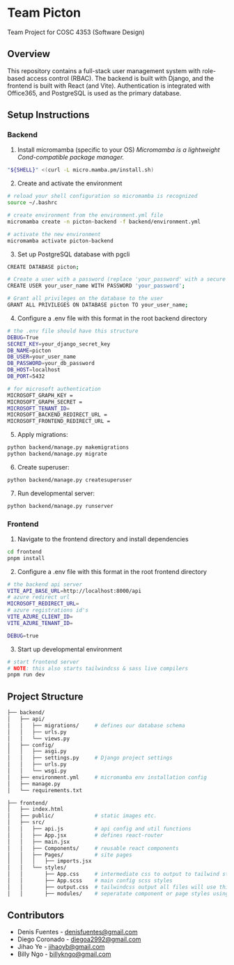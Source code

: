 # Team Picton
Team Project for COSC 4353 (Software Design)

## Overview
This repository contains a full-stack user management system with role-based access control (RBAC). The backend is built with Django, and the frontend is built with React (and Vite). Authentication is integrated with Office365, and PostgreSQL is used as the primary database.

## Setup Instructions

### Backend
1. Install micromamba (specific to your OS)
_Micromamba is a lightweight Cond-compatible package manager._
```bash
"${SHELL}" <(curl -L micro.mamba.pm/install.sh)
```
2. Create and activate the environment
```bash
# reload your shell configuration so micromamba is recognized
source ~/.bashrc

# create environment from the environment.yml file
micromamba create -n picton-backend -f backend/environment.yml

# activate the new environment
micromamba activate picton-backend 
```
3. Set up PostgreSQL database with pgcli 
```bash
CREATE DATABASE picton;

# Create a user with a password (replace 'your_password' with a secure password)
CREATE USER your_user_name WITH PASSWORD 'your_password';

# Grant all privileges on the database to the user
GRANT ALL PRIVILEGES ON DATABASE picton TO your_user_name;
```
4. Configure a .env file with this format in the root backend directory
```bash
# the .env file should have this structure
DEBUG=True
SECRET_KEY=your_django_secret_key
DB_NAME=picton
DB_USER=your_user_name
DB_PASSWORD=your_db_password
DB_HOST=localhost
DB_PORT=5432

# for microsoft authentication
MICROSOFT_GRAPH_KEY = 
MICROSOFT_GRAPH_SECRET = 
MICROSOFT_TENANT_ID=
MICROSOFT_BACKEND_REDIRECT_URL = 
MICROSOFT_FRONTEND_REDIRECT_URL = 
```  
5. Apply migrations:
```bash
python backend/manage.py makemigrations
python backend/manage.py migrate
```
6. Create superuser:
```bash
python backend/manage.py createsuperuser
```
7. Run developmental server:
```bash
python backend/manage.py runserver
```

### Frontend 
1. Navigate to the frontend directory and install dependencies
```bash
cd frontend
pnpm install
```
2. Configure a .env file with this format in the root frontend directory
```bash
# the backend api server 
VITE_API_BASE_URL=http://localhost:8000/api
# azure redirect url
MICROSOFT_REDIRECT_URL=
# azure registrations id's
VITE_AZURE_CLIENT_ID=
VITE_AZURE_TENANT_ID=

DEBUG=true
```

3. Start up developmental environment
```bash
# start frontend server
# NOTE: this also starts tailwindcss & sass live compilers
pnpm run dev
```

## Project Structure
```bash
├── backend/
│   ├── api/  
│   │   ├── migrations/     # defines our database schema 
│   │   ├── urls.py         
│   │   └── views.py         
│   ├── config/
│   │   ├── asgi.py
│   │   ├── settings.py     # Django project settings
│   │   ├── urls.py
│   │   └── wsgi.py
│   ├── environment.yml     # micromamba env installation config
│   ├── manage.py           
│   └── requirements.txt

├── frontend/
│   ├── index.html
│   ├── public/             # static images etc.
│   ├── src/
│   │   ├── api.js          # api config and util functions 
│   │   ├── App.jsx         # defines react-router
│   │   ├── main.jsx        
│   │   ├── Components/     # reusable react components
│   │   ├── Pages/          # site pages 
│   │   │   ├── imports.jsx 
│   │   └── styles/
│   │       ├── App.css     # intermediate css to output to tailwind styles
│   │       ├── App.scss    # main config scss styles
│   │       ├── output.css  # tailwindcss output all files will use this 
│   │       ├── modules/    # seperatate component or page styles using scss imports here
```

## Contributors
- Denis Fuentes - denisfuentes@gmail.com
- Diego Coronado - diegoa2992@gmail.com
- Jihao Ye - jihaoyb@gmail.com
- Billy Ngo - billykngo@gmail.com
